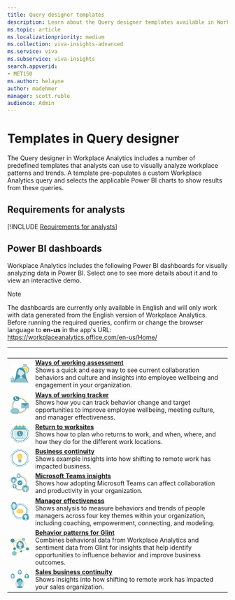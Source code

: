 ```yaml
---
title: Query designer templates
description: Learn about the Query designer templates available in Workplace Analytics that you can use to run a query, export its results, and visualize them in Power BI
ms.topic: article
ms.localizationpriority: medium
ms.collection: viva-insights-advanced 
ms.service: viva 
ms.subservice: viva-insights 
search.appverid: 
- MET150 
ms.author: helayne
author: madehmer
manager: scott.ruble
audience: Admin
---
```


# Templates in Query designer

The Query designer in Workplace Analytics includes a number of predefined templates that analysts can use to visually analyze workplace patterns and trends. A template pre-populates a custom Workplace Analytics query and selects the applicable Power BI charts to show results from these queries.

## Requirements for analysts

[!INCLUDE [Requirements for analysts](../includes/analyst-requirements.md)]

## Power BI dashboards

Workplace Analytics includes the following Power BI dashboards for visually analyzing data in Power BI. Select one to see more details about it and to view an interactive demo.

>[!Note]
>The dashboards are currently only available in English and will only work with data generated from the English version of Workplace Analytics. Before running the required queries, confirm or change the browser language to **en-us** in the app's URL: <https://workplaceanalytics.office.com/en-us/Home/>

| &nbsp; | &nbsp; |
|------|-------|
|![Ways of working assessment icon.](../images/wpa/playbooks/wellbeing-64x64.svg) |[**Ways of working assessment**](./power-bi-collab-assess.md) <br>Shows a quick and easy way to see current collaboration behaviors and culture and insights into employee wellbeing and engagement in your organization. |
|![Ways of working tracker icon.](../images/wpa/playbooks/efficient-communications-32x32.svg) |[**Ways of working tracker**](./power-bi-collab-track.md) <br>Shows how you can track behavior change and target opportunities to improve employee wellbeing, meeting culture, and manager effectiveness. |
|![Return to work icon.](../images/wpa/playbooks/meetings-32x32.svg) |[**Return to worksites**](./power-bi-return-tw.md) <br>Shows how to plan who returns to work, and when, where, and how they do for the different work locations. |
|![Business communication icon.](../images/wpa/playbooks/focus-64x64.svg) |[**Business continuity**](./power-bi-bc.md)<br>Shows example insights into how shifting to remote work has impacted business. |
|![Microsoft Teams insights icon.](../images/wpa/playbooks/cross-group-collab-32x32.svg) |[**Microsoft Teams insights**](./power-bi-teams.md) <br>Shows how adopting Microsoft Teams can affect collaboration and productivity in your organization. |
|![Manager effectiveness icon.](../images/wpa/playbooks/manager-coaching-32x32.svg) |[**Manager effectiveness**](./power-bi-manager.md) <br>Shows analysis to measure behaviors and trends of people managers across four key themes within your organization, including coaching, empowerment, connecting, and modeling. |
|![Behavior patterns icon.](../images/wpa/playbooks/influencer-32x32.svg) |[**Behavior patterns for Glint**](./power-bi-glint-2.md) <br>Combines behavioral data from Workplace Analytics and sentiment data from Glint for insights that help identify opportunities to influence behavior and improve business outcomes. |
|![Sales business continuity icon.](../images/wpa/playbooks/manage-connectedness-32x32.svg) |[**Sales business continuity**](./pbi-bc-sales.md) <br>Shows insights into how shifting to remote work has impacted your sales organization. |
